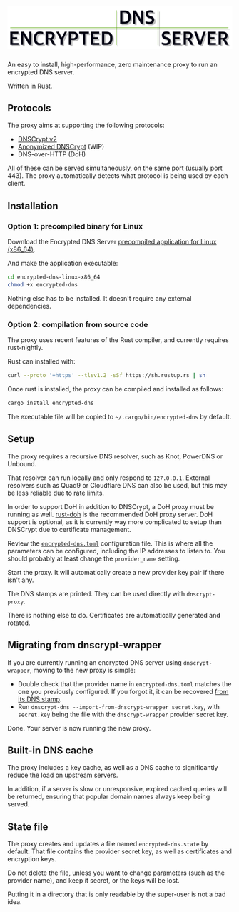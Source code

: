 # ![Encrypted DNS Server](logo.png)

An easy to install, high-performance, zero maintenance proxy to run an encrypted DNS server.

Written in Rust.

## Protocols

The proxy aims at supporting the following protocols:

- [DNSCrypt v2](https://github.com/DNSCrypt/dnscrypt-protocol/blob/master/DNSCRYPT-V2-PROTOCOL.txt)
- [Anonymized DNSCrypt](https://github.com/DNSCrypt/dnscrypt-protocol/blob/master/ANONYMIZED-DNSCRYPT.txt) (WIP)
- DNS-over-HTTP (DoH)

All of these can be served simultaneously, on the same port (usually port 443). The proxy automatically detects what protocol is being used by each client.

## Installation

### Option 1: precompiled binary for Linux

Download the Encrypted DNS Server [precompiled application for Linux (x86_64)](https://github.com/jedisct1/encrypted-dns-server/suites/233684204/artifacts/46375).

And make the application executable:

```sh
cd encrypted-dns-linux-x86_64
chmod +x encrypted-dns
```

Nothing else has to be installed. It doesn't require any external dependencies.

### Option 2: compilation from source code

The proxy uses recent features of the Rust compiler, and currently requires rust-nightly.

Rust can installed with:

```sh
curl --proto '=https' --tlsv1.2 -sSf https://sh.rustup.rs | sh
```

Once rust is installed, the proxy can be compiled and installed as follows:

```sh
cargo install encrypted-dns
```

The executable file will be copied to `~/.cargo/bin/encrypted-dns` by default.

## Setup

The proxy requires a recursive DNS resolver, such as Knot, PowerDNS or Unbound.

That resolver can run locally and only respond to `127.0.0.1`. External resolvers such as Quad9 or Cloudflare DNS can also be used, but this may be less reliable due to rate limits.

In order to support DoH in addition to DNSCrypt, a DoH proxy must be running as well. [rust-doh](https://github.com/jedisct1/rust-doh) is the recommended DoH proxy server. DoH support is optional, as it is currently way more complicated to setup than DNSCrypt due to certificate management.

Review the [`encrypted-dns.toml`](https://raw.githubusercontent.com/jedisct1/encrypted-dns-server/master/encrypted-dns.toml) configuration file. This is where all the parameters can be configured, including the IP addresses to listen to. You should probably at least change the `provider_name` setting.

Start the proxy. It will automatically create a new provider key pair if there isn't any.

The DNS stamps are printed. They can be used directly with `dnscrypt-proxy`.

There is nothing else to do. Certificates are automatically generated and rotated.

## Migrating from dnscrypt-wrapper

If you are currently running an encrypted DNS server using `dnscrypt-wrapper`, moving to the new proxy is simple:

- Double check that the provider name in `encrypted-dns.toml` matches the one you previously configured. If you forgot it, it can be recovered [from its DNS stamp](https://dnscrypt.info/stamps/).
- Run `dnscrypt-dns --import-from-dnscrypt-wrapper secret.key`, with `secret.key` being the file with the `dnscrypt-wrapper` provider secret key.

Done. Your server is now running the new proxy.

## Built-in DNS cache

The proxy includes a key cache, as well as a DNS cache to significantly reduce the load on upstream servers.

In addition, if a server is slow or unresponsive, expired cached queries will be returned, ensuring that popular domain names always keep being served.

## State file

The proxy creates and updates a file named `encrypted-dns.state` by default. That file contains the provider secret key, as well as certificates and encryption keys.

Do not delete the file, unless you want to change parameters (such as the provider name), and keep it secret, or the keys will be lost.

Putting it in a directory that is only readable by the super-user is not a bad idea.
